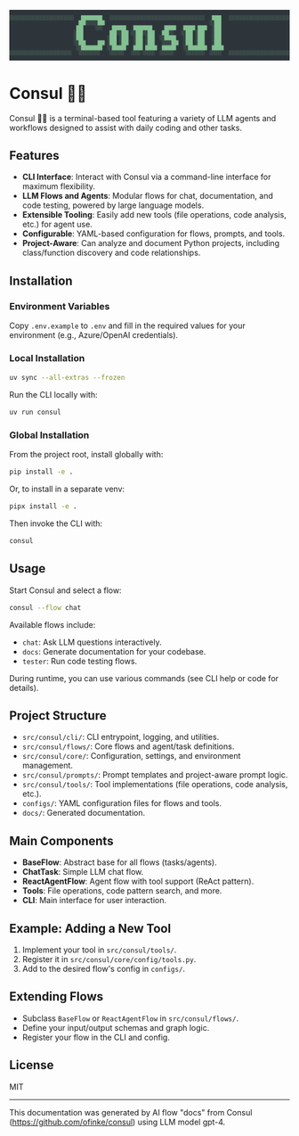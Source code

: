 ![Logo](content/ascii_logo.png)

# Consul 🧑‍🔬

Consul 🧑‍🔬 is a terminal-based tool featuring a variety of LLM agents and workflows designed to assist with daily coding and other tasks.

## Features

- **CLI Interface**: Interact with Consul via a command-line interface for maximum flexibility.
- **LLM Flows and Agents**: Modular flows for chat, documentation, and code testing, powered by large language models.
- **Extensible Tooling**: Easily add new tools (file operations, code analysis, etc.) for agent use.
- **Configurable**: YAML-based configuration for flows, prompts, and tools.
- **Project-Aware**: Can analyze and document Python projects, including class/function discovery and code relationships.

## Installation

### Environment Variables

Copy `.env.example` to `.env` and fill in the required values for your environment (e.g., Azure/OpenAI credentials).

### Local Installation

```bash
uv sync --all-extras --frozen
```

Run the CLI locally with:

```bash
uv run consul
```

### Global Installation

From the project root, install globally with:

```bash
pip install -e .
```
Or, to install in a separate venv:

```bash
pipx install -e .
```

Then invoke the CLI with:

```bash
consul
```

## Usage

Start Consul and select a flow:

```bash
consul --flow chat
```

Available flows include:
- `chat`: Ask LLM questions interactively.
- `docs`: Generate documentation for your codebase.
- `tester`: Run code testing flows.

During runtime, you can use various commands (see CLI help or code for details).

## Project Structure

- `src/consul/cli/`: CLI entrypoint, logging, and utilities.
- `src/consul/flows/`: Core flows and agent/task definitions.
- `src/consul/core/`: Configuration, settings, and environment management.
- `src/consul/prompts/`: Prompt templates and project-aware prompt logic.
- `src/consul/tools/`: Tool implementations (file operations, code analysis, etc.).
- `configs/`: YAML configuration files for flows and tools.
- `docs/`: Generated documentation.

## Main Components

- **BaseFlow**: Abstract base for all flows (tasks/agents).
- **ChatTask**: Simple LLM chat flow.
- **ReactAgentFlow**: Agent flow with tool support (ReAct pattern).
- **Tools**: File operations, code pattern search, and more.
- **CLI**: Main interface for user interaction.

## Example: Adding a New Tool

1. Implement your tool in `src/consul/tools/`.
2. Register it in `src/consul/core/config/tools.py`.
3. Add to the desired flow's config in `configs/`.

## Extending Flows

- Subclass `BaseFlow` or `ReactAgentFlow` in `src/consul/flows/`.
- Define your input/output schemas and graph logic.
- Register your flow in the CLI and config.

## License

MIT

---

This documentation was generated by AI flow "docs" from Consul (https://github.com/ofinke/consul) using LLM model gpt-4.
